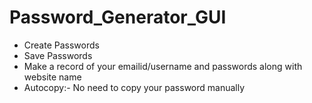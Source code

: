 # Password_Generator_GUI
- Create Passwords
- Save Passwords
- Make a record of your emailid/username and passwords along with website name
- Autocopy:- No need to copy your password manually
